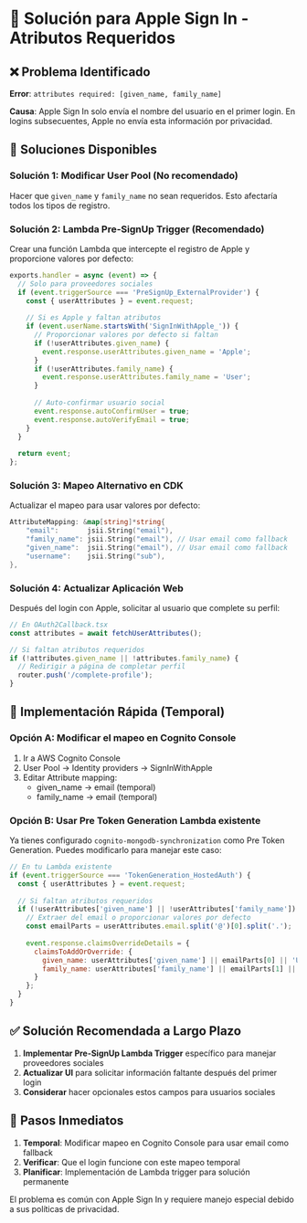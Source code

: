 # 🍎 Solución para Apple Sign In - Atributos Requeridos

## ❌ **Problema Identificado**

**Error**: `attributes required: [given_name, family_name]`

**Causa**: Apple Sign In solo envía el nombre del usuario en el primer login. En logins subsecuentes, Apple no envía esta información por privacidad.

## 🔧 **Soluciones Disponibles**

### **Solución 1: Modificar User Pool (No recomendado)**
Hacer que `given_name` y `family_name` no sean requeridos. Esto afectaría todos los tipos de registro.

### **Solución 2: Lambda Pre-SignUp Trigger (Recomendado)**

Crear una función Lambda que intercepte el registro de Apple y proporcione valores por defecto:

```javascript
exports.handler = async (event) => {
  // Solo para proveedores sociales
  if (event.triggerSource === 'PreSignUp_ExternalProvider') {
    const { userAttributes } = event.request;
    
    // Si es Apple y faltan atributos
    if (event.userName.startsWith('SignInWithApple_')) {
      // Proporcionar valores por defecto si faltan
      if (!userAttributes.given_name) {
        event.response.userAttributes.given_name = 'Apple';
      }
      if (!userAttributes.family_name) {
        event.response.userAttributes.family_name = 'User';
      }
      
      // Auto-confirmar usuario social
      event.response.autoConfirmUser = true;
      event.response.autoVerifyEmail = true;
    }
  }
  
  return event;
};
```

### **Solución 3: Mapeo Alternativo en CDK**

Actualizar el mapeo para usar valores por defecto:

```go
AttributeMapping: &map[string]*string{
    "email":       jsii.String("email"),
    "family_name": jsii.String("email"), // Usar email como fallback
    "given_name":  jsii.String("email"), // Usar email como fallback
    "username":    jsii.String("sub"),
},
```

### **Solución 4: Actualizar Aplicación Web**

Después del login con Apple, solicitar al usuario que complete su perfil:

```typescript
// En OAuth2Callback.tsx
const attributes = await fetchUserAttributes();

// Si faltan atributos requeridos
if (!attributes.given_name || !attributes.family_name) {
  // Redirigir a página de completar perfil
  router.push('/complete-profile');
}
```

## 🚀 **Implementación Rápida (Temporal)**

### **Opción A: Modificar el mapeo en Cognito Console**

1. Ir a AWS Cognito Console
2. User Pool → Identity providers → SignInWithApple
3. Editar Attribute mapping:
   - given_name → email (temporal)
   - family_name → email (temporal)

### **Opción B: Usar Pre Token Generation Lambda existente**

Ya tienes configurado `cognito-mongodb-synchronization` como Pre Token Generation. Puedes modificarlo para manejar este caso:

```javascript
// En tu Lambda existente
if (event.triggerSource === 'TokenGeneration_HostedAuth') {
  const { userAttributes } = event.request;
  
  // Si faltan atributos requeridos
  if (!userAttributes['given_name'] || !userAttributes['family_name']) {
    // Extraer del email o proporcionar valores por defecto
    const emailParts = userAttributes.email.split('@')[0].split('.');
    
    event.response.claimsOverrideDetails = {
      claimsToAddOrOverride: {
        given_name: userAttributes['given_name'] || emailParts[0] || 'User',
        family_name: userAttributes['family_name'] || emailParts[1] || 'Apple'
      }
    };
  }
}
```

## ✅ **Solución Recomendada a Largo Plazo**

1. **Implementar Pre-SignUp Lambda Trigger** específico para manejar proveedores sociales
2. **Actualizar UI** para solicitar información faltante después del primer login
3. **Considerar** hacer opcionales estos campos para usuarios sociales

## 🎯 **Pasos Inmediatos**

1. **Temporal**: Modificar mapeo en Cognito Console para usar email como fallback
2. **Verificar**: Que el login funcione con este mapeo temporal
3. **Planificar**: Implementación de Lambda trigger para solución permanente

El problema es común con Apple Sign In y requiere manejo especial debido a sus políticas de privacidad.
